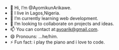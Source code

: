 - 👋 Hi, I’m @AyomikunArikawe.
- 👀 I live in Lagos,Nigeria.
- 🌱 I’m currently learning web development.
- 💞️ I’m looking to collaborate on projects and ideas.
- 📫 You can contact at:ayoarik@gmail.com.
- 😄 Pronouns: ...he/him.
- ⚡ Fun fact: i play the piano and i love to code.

<!---
AyomikunArikawe/AyomikunArikawe is a ✨ special ✨ repository because its `README.md` (this file) appears on your GitHub profile.
You can click the Preview link to take a look at your changes.
--->
